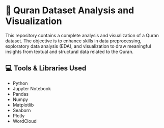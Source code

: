 # 📘 Quran Dataset Analysis and Visualization

This repository contains a complete analysis and visualization of a Quran dataset. The objective is to enhance skills in data preprocessing, exploratory data analysis (EDA), and visualization to draw meaningful insights from textual and structural data related to the Quran.



## 💻 Tools & Libraries Used

- Python
- Jupyter Notebook
- Pandas
- Numpy
- Matplotlib
- Seaborn
- Plotly
- WordCloud 



